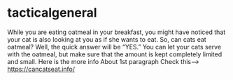 # tacticalgeneral
While you are eating oatmeal in your breakfast, you might have noticed that your cat is also looking at you as if she wants to eat. So, can cats eat oatmeal? Well, the quick answer will be “YES.” You can let your cats serve with the oatmeal, but make sure that the amount is kept completely limited and small.
Here is the more info About 1st paragraph Check this-->
https://cancatseat.info/

